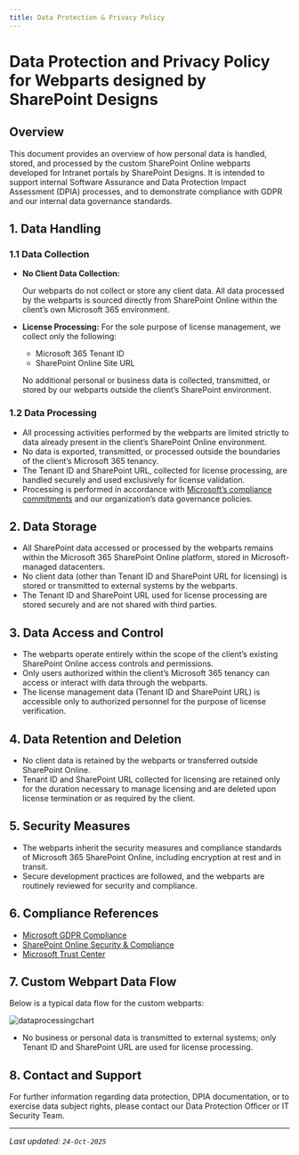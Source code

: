 ```yaml
---
title: Data Protection & Privacy Policy
---
```

# Data Protection and Privacy Policy for Webparts designed by SharePoint Designs

## Overview

This document provides an overview of how personal data is handled, stored, and processed by the custom SharePoint Online webparts developed for Intranet portals by SharePoint Designs. It is intended to support internal Software Assurance and Data Protection Impact Assessment (DPIA) processes, and to demonstrate compliance with GDPR and our internal data governance standards.

## 1. Data Handling

### 1.1 Data Collection

* **No Client Data Collection:**

  Our webparts do not collect or store any client data. All data processed by the webparts is sourced directly from SharePoint Online within the client’s own Microsoft 365 environment.
* **License Processing:**
  For the sole purpose of license management, we collect only the following:

  * Microsoft 365 Tenant ID
  * SharePoint Online Site URL

  No additional personal or business data is collected, transmitted, or stored by our webparts outside the client’s SharePoint environment.

### 1.2 Data Processing

* All processing activities performed by the webparts are limited strictly to data already present in the client’s SharePoint Online environment.
* No data is exported, transmitted, or processed outside the boundaries of the client’s Microsoft 365 tenancy.
* The Tenant ID and SharePoint URL, collected for license processing, are handled securely and used exclusively for license validation.
* Processing is performed in accordance with [Microsoft’s compliance commitments](https://docs.microsoft.com/en-us/compliance/regulatory/gdpr) and our organization’s data governance policies.

## 2. Data Storage

* All SharePoint data accessed or processed by the webparts remains within the Microsoft 365 SharePoint Online platform, stored in Microsoft-managed datacenters.
* No client data (other than Tenant ID and SharePoint URL for licensing) is stored or transmitted to external systems by the webparts.
* The Tenant ID and SharePoint URL used for license processing are stored securely and are not shared with third parties.

## 3. Data Access and Control

* The webparts operate entirely within the scope of the client’s existing SharePoint Online access controls and permissions.
* Only users authorized within the client’s Microsoft 365 tenancy can access or interact with data through the webparts.
* The license management data (Tenant ID and SharePoint URL) is accessible only to authorized personnel for the purpose of license verification.

## 4. Data Retention and Deletion

* No client data is retained by the webparts or transferred outside SharePoint Online.
* Tenant ID and SharePoint URL collected for licensing are retained only for the duration necessary to manage licensing and are deleted upon license termination or as required by the client.

## 5. Security Measures

* The webparts inherit the security measures and compliance standards of Microsoft 365 SharePoint Online, including encryption at rest and in transit.
* Secure development practices are followed, and the webparts are routinely reviewed for security and compliance.

## 6. Compliance References

* [Microsoft GDPR Compliance](https://docs.microsoft.com/en-us/compliance/regulatory/gdpr)
* [SharePoint Online Security & Compliance](https://docs.microsoft.com/en-us/sharepoint/security-for-sharepoint-online)
* [Microsoft Trust Center](https://www.microsoft.com/en-us/trust-center/product-overview?product=SharePoint)

## 7. Custom Webpart Data Flow

Below is a typical data flow for the custom webparts:

![dataprocessingchart](/img/uploads/dataprocessingchart.png)

* No business or personal data is transmitted to external systems; only Tenant ID and SharePoint URL are used for license processing.

## 8. Contact and Support

For further information regarding data protection, DPIA documentation, or to exercise data subject rights, please contact our Data Protection Officer or IT Security Team.

- - -

*Last updated: `24-Oct-2025`*
